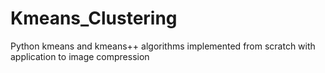 # Kmeans_Clustering
Python kmeans and kmeans++ algorithms implemented from scratch with application to image compression
